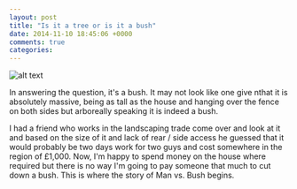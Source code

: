 ```yaml
---
layout: post
title: "Is it a tree or is it a bush"
date: 2014-11-10 18:45:06 +0000
comments: true
categories: 
---
```


![alt text](https://allenar.github.com/images/IMG_21.JPG "Before")

In answering the question, it's a bush. It may not look like one give nthat it is absolutely massive, being as tall as the house and hanging over the fence on both sides but arboreally speaking it is indeed a bush.

I had a friend who works in the landscaping trade come over and look at it and based on the size of it and lack of rear / side access he guessed that it would probably be two days work for two guys and cost somewhere in the region of £1,000. Now, I'm happy to spend money on the house where required but there is no way I'm going to pay someone that much to cut down a bush. This is where the story of Man vs. Bush begins.